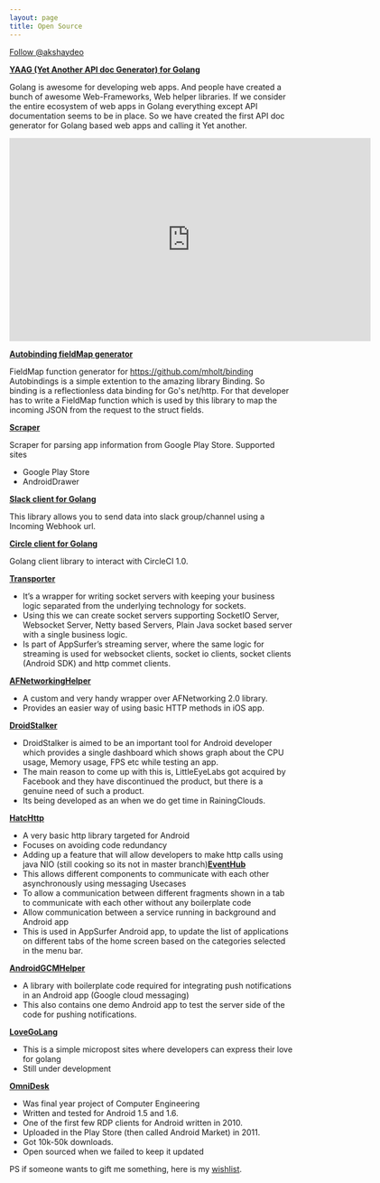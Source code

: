 ```yaml
---
layout: page
title: Open Source
---
```


<p><a class="github-button" href="https://github.com/akshaydeo" data-size="large" aria-label="Follow @akshaydeo on GitHub">Follow @akshaydeo</a></p>

**<a href="https://github.com/betacraft/yaag" target="_blank">YAAG (Yet Another API doc Generator) for Golang</a>**

Golang is awesome for developing web apps. And people have created a bunch of awesome Web-Frameworks, Web helper libraries. If we consider the entire ecosystem of web apps in Golang everything except API documentation seems to be in place. So we have created the first API doc generator for Golang based web apps and calling it Yet another.

<iframe width="640" height="360" src="https://www.youtube.com/embed/dQWXxJn6_iE" frameborder="0" allowfullscreen></iframe>

**<a href="https://github.com/betacraft/autobindings" target="_blank">Autobinding fieldMap generator</a>**

FieldMap function generator for https://github.com/mholt/binding
Autobindings is a simple extention to the amazing library Binding. So binding is a reflectionless data binding for Go's net/http. For that developer has to write a FieldMap function which is used by this library to map the incoming JSON from the request to the struct fields.

**<a href="https://github.com/betacraft/scraper" target="_blank">Scraper</a>**

Scraper for parsing app information from Google Play Store. 
Supported sites 
- Google Play Store 
- AndroidDrawer

**<a href="https://github.com/betacraft/slack" target="_blank">Slack client for Golang</a>**

This library allows you to send data into slack group/channel using a Incoming Webhook url.

**<a href="https://github.com/betacraft/circleci" target="_blank">Circle client for Golang</a>**

Golang client library to interact with CircleCI 1.0.

**<a href="https://github.com/RainingClouds/transporter" target="_blank">Transporter</a>**

  * It’s a wrapper for writing socket servers with keeping your business logic separated from the underlying technology for sockets.
  * Using this we can create socket servers supporting SocketIO Server, Websocket Server, Netty based Servers, Plain Java socket based server with a single business logic.
  * Is part of AppSurfer’s streaming server, where the same logic for streaming is used for websocket clients, socket io clients, socket clients (Android SDK) and http commet clients.

**<a href="https://github.com/RainingClouds/AFNetworkingHelper" target="_blank">AFNetworkingHelper</a>**

  * A custom and very handy wrapper over AFNetworking 2.0 library.
  * Provides an easier way of using basic HTTP methods in iOS app.

**<a href="https://github.com/RainingClouds/droidstalker" target="_blank">DroidStalker</a>**

  * DroidStalker is aimed to be an important tool for Android developer which provides a single dashboard which shows graph about the CPU usage, Memory usage, FPS etc while testing an app.
  * The main reason to come up with this is, LittleEyeLabs got acquired by Facebook and they have discontinued the product, but there is a genuine need of such a product.
  * Its being developed as an when we do get time in RainingClouds.

**<a href="https://github.com/RainingClouds/hatchttp" target="_blank">HatcHttp</a>**

  * A very basic http library targeted for Android
  * Focuses on avoiding code redundancy
  * Adding up a feature that will allow developers to make http calls using java NIO (still cooking so its not in master branch)**<a href="https://github.com/RainingClouds/event_hub" target="_bank">EventHub</a>**
  * This allows different components to communicate with each other asynchronously using messaging Usecases
  * To allow a communication between different fragments shown in a tab to communicate with each other without any boilerplate code
  * Allow communication between a service running in background and Android app
  * This is used in AppSurfer Android app, to update the list of applications on different tabs of the home screen based on the categories selected in the menu bar.

**<a href="https://github.com/RainingClouds/android-gcm-helper" target="_blank">AndroidGCMHelper</a>**

  * A library with boilerplate code required for integrating push notifications in an Android app (Google cloud messaging)
  * This also contains one demo Android app to test the server side of the code for pushing notifications.

**<a href="https://lovego.herokuapp.com" target="_blank">LoveGoLang</a>**

  * This is a simple micropost sites where developers can express their love for golang
  * Still under development

**<a href="https://github.com/akshaydeo/omnidesk" target="_blank">OmniDesk</a>**

  * Was final year project of Computer Engineering
  * Written and tested for Android 1.5 and 1.6.
  * One of the first few RDP clients for Android written in 2010.
  * Uploaded in the Play Store (then called Android Market) in 2011.
  * Got 10k-50k downloads.
  * Open sourced when we failed to keep it updated

PS if someone wants to gift me something, here is my <a title="wishlist" href="http://www.flipkart.com/wishlist/akshay.deo" target="_blank">wishlist</a>.
